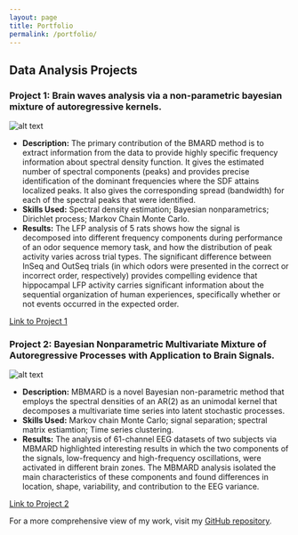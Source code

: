 ```yaml
---
layout: page
title: Portfolio
permalink: /portfolio/
---
```


## Data Analysis Projects

### Project 1: Brain waves analysis via a non-parametric bayesian mixture of autoregressive kernels.
![alt text](/images/shiftedseriesalloct2021.png)

- **Description:** The primary contribution of the BMARD method is to extract information from the data to provide highly specific frequency information about spectral density function. It gives the estimated number of spectral components (peaks) and provides precise identification of the dominant frequencies where the SDF attains localized peaks. It also gives the corresponding spread (bandwidth) for each of the spectral peaks that were identified.
- **Skills Used:** Spectral density estimation; Bayesian nonparametrics; Dirichlet process; Markov Chain Monte Carlo.
- **Results:** The LFP analysis of 5 rats shows how the signal is decomposed into different frequency components during performance of an odor sequence memory task, and how the distribution of peak activity varies across trial types. The significant difference between InSeq and OutSeq trials (in which odors were presented in the correct or incorrect order, respectively) provides compelling evidence that hippocampal LFP activity carries significant information about the sequential organization of human experiences, specifically whether or not events occurred in the expected order.

[Link to Project 1](https://www.sciencedirect.com/science/article/pii/S0167947321002437)

### Project 2: Bayesian Nonparametric Multivariate Mixture of Autoregressive Processes with Application to Brain Signals.
![alt text](/images/CausalitySketchmodel.png)

- **Description:** MBMARD is a novel Bayesian non-parametric method that employs the spectral densities of an AR(2) as an unimodal kernel that decomposes a multivariate time series into latent stochastic processes.
- **Skills Used:** Markov chain Monte Carlo; signal separation; spectral matrix estiamtion; Time series clustering.
- **Results:** The analysis of 61-channel EEG datasets of two subjects via MBMARD highlighted interesting results in which the two components of the signals, low-frequency and high-frequency oscillations, were activated in different brain zones. The MBMARD analysis isolated the main characteristics of these components and found differences in location, shape, variability, and contribution to the EEG variance.

[Link to Project 2](https://arxiv.org/abs/2305.08790)



For a more comprehensive view of my work, visit my [GitHub repository](https://github.com/Cuauhtemoctzin).
